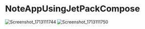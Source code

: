 # NoteAppUsingJetPackCompose
![Screenshot_1713111744](https://github.com/rajupraaa1234/NoteAppUsingJetPackCompose/assets/48593134/f8365fef-8b86-479f-a7e1-4fb38a5c433b)
![Screenshot_1713111750](https://github.com/rajupraaa1234/NoteAppUsingJetPackCompose/assets/48593134/3d7b6aab-13d0-4442-91eb-2aaac0a5dab5)
